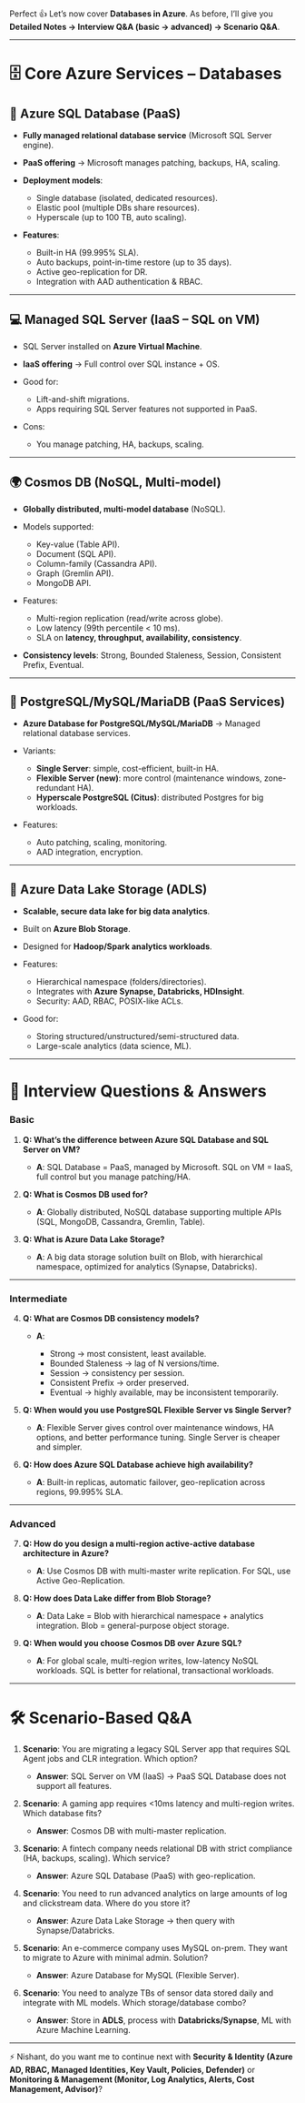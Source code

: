 Perfect 👍 Let’s now cover **Databases in Azure**.
As before, I’ll give you **Detailed Notes → Interview Q\&A (basic → advanced) → Scenario Q\&A**.

---

# 🗄️ Core Azure Services – Databases

## 📑 Azure SQL Database (PaaS)

* **Fully managed relational database service** (Microsoft SQL Server engine).
* **PaaS offering** → Microsoft manages patching, backups, HA, scaling.
* **Deployment models**:

  * Single database (isolated, dedicated resources).
  * Elastic pool (multiple DBs share resources).
  * Hyperscale (up to 100 TB, auto scaling).
* **Features**:

  * Built-in HA (99.995% SLA).
  * Auto backups, point-in-time restore (up to 35 days).
  * Active geo-replication for DR.
  * Integration with AAD authentication & RBAC.

---

## 💻 Managed SQL Server (IaaS – SQL on VM)

* SQL Server installed on **Azure Virtual Machine**.
* **IaaS offering** → Full control over SQL instance + OS.
* Good for:

  * Lift-and-shift migrations.
  * Apps requiring SQL Server features not supported in PaaS.
* Cons:

  * You manage patching, HA, backups, scaling.

---

## 🌍 Cosmos DB (NoSQL, Multi-model)

* **Globally distributed, multi-model database** (NoSQL).
* Models supported:

  * Key-value (Table API).
  * Document (SQL API).
  * Column-family (Cassandra API).
  * Graph (Gremlin API).
  * MongoDB API.
* Features:

  * Multi-region replication (read/write across globe).
  * Low latency (99th percentile < 10 ms).
  * SLA on **latency, throughput, availability, consistency**.
* **Consistency levels**: Strong, Bounded Staleness, Session, Consistent Prefix, Eventual.

---

## 🐘 PostgreSQL/MySQL/MariaDB (PaaS Services)

* **Azure Database for PostgreSQL/MySQL/MariaDB** → Managed relational database services.
* Variants:

  * **Single Server**: simple, cost-efficient, built-in HA.
  * **Flexible Server (new)**: more control (maintenance windows, zone-redundant HA).
  * **Hyperscale PostgreSQL (Citus)**: distributed Postgres for big workloads.
* Features:

  * Auto patching, scaling, monitoring.
  * AAD integration, encryption.

---

## 📂 Azure Data Lake Storage (ADLS)

* **Scalable, secure data lake for big data analytics**.
* Built on **Azure Blob Storage**.
* Designed for **Hadoop/Spark analytics workloads**.
* Features:

  * Hierarchical namespace (folders/directories).
  * Integrates with **Azure Synapse, Databricks, HDInsight**.
  * Security: AAD, RBAC, POSIX-like ACLs.
* Good for:

  * Storing structured/unstructured/semi-structured data.
  * Large-scale analytics (data science, ML).

---

# 🎯 Interview Questions & Answers

### Basic

1. **Q: What’s the difference between Azure SQL Database and SQL Server on VM?**

   * **A**: SQL Database = PaaS, managed by Microsoft. SQL on VM = IaaS, full control but you manage patching/HA.

2. **Q: What is Cosmos DB used for?**

   * **A**: Globally distributed, NoSQL database supporting multiple APIs (SQL, MongoDB, Cassandra, Gremlin, Table).

3. **Q: What is Azure Data Lake Storage?**

   * **A**: A big data storage solution built on Blob, with hierarchical namespace, optimized for analytics (Synapse, Databricks).

---

### Intermediate

4. **Q: What are Cosmos DB consistency models?**

   * **A**:

     * Strong → most consistent, least available.
     * Bounded Staleness → lag of N versions/time.
     * Session → consistency per session.
     * Consistent Prefix → order preserved.
     * Eventual → highly available, may be inconsistent temporarily.

5. **Q: When would you use PostgreSQL Flexible Server vs Single Server?**

   * **A**: Flexible Server gives control over maintenance windows, HA options, and better performance tuning. Single Server is cheaper and simpler.

6. **Q: How does Azure SQL Database achieve high availability?**

   * **A**: Built-in replicas, automatic failover, geo-replication across regions, 99.995% SLA.

---

### Advanced

7. **Q: How do you design a multi-region active-active database architecture in Azure?**

   * **A**: Use Cosmos DB with multi-master write replication. For SQL, use Active Geo-Replication.

8. **Q: How does Data Lake differ from Blob Storage?**

   * **A**: Data Lake = Blob with hierarchical namespace + analytics integration. Blob = general-purpose object storage.

9. **Q: When would you choose Cosmos DB over Azure SQL?**

   * **A**: For global scale, multi-region writes, low-latency NoSQL workloads. SQL is better for relational, transactional workloads.

---

# 🛠 Scenario-Based Q\&A

1. **Scenario**: You are migrating a legacy SQL Server app that requires SQL Agent jobs and CLR integration. Which option?

   * **Answer**: SQL Server on VM (IaaS) → PaaS SQL Database does not support all features.

2. **Scenario**: A gaming app requires <10ms latency and multi-region writes. Which database fits?

   * **Answer**: Cosmos DB with multi-master replication.

3. **Scenario**: A fintech company needs relational DB with strict compliance (HA, backups, scaling). Which service?

   * **Answer**: Azure SQL Database (PaaS) with geo-replication.

4. **Scenario**: You need to run advanced analytics on large amounts of log and clickstream data. Where do you store it?

   * **Answer**: Azure Data Lake Storage → then query with Synapse/Databricks.

5. **Scenario**: An e-commerce company uses MySQL on-prem. They want to migrate to Azure with minimal admin. Solution?

   * **Answer**: Azure Database for MySQL (Flexible Server).

6. **Scenario**: You need to analyze TBs of sensor data stored daily and integrate with ML models. Which storage/database combo?

   * **Answer**: Store in **ADLS**, process with **Databricks/Synapse**, ML with Azure Machine Learning.

---

⚡ Nishant, do you want me to continue next with **Security & Identity (Azure AD, RBAC, Managed Identities, Key Vault, Policies, Defender)** or **Monitoring & Management (Monitor, Log Analytics, Alerts, Cost Management, Advisor)**?
